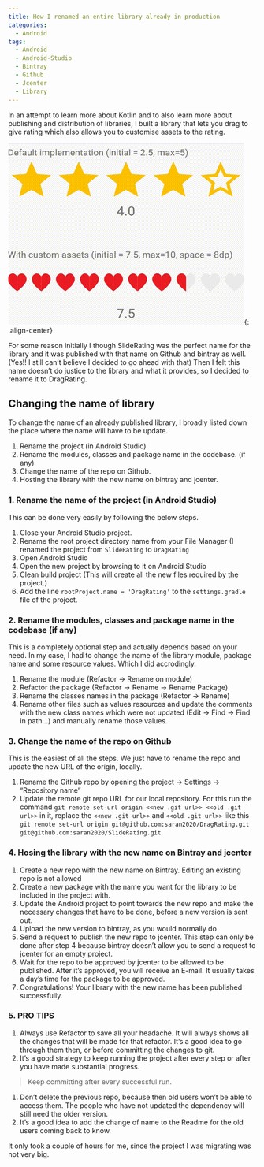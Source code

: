 ```yaml
---
title: How I renamed an entire library already in production
categories:
  - Android
tags:
  - Android
  - Android-Studio
  - Bintray
  - Github
  - Jcenter
  - Library
---
```


In an attempt to learn more about Kotlin and to also learn more about publishing and distribution of libraries, I built a library that lets you drag to give rating which also allows you to customise assets to the rating.

![](/assets/images/demo.gif){: .align-center}

For some reason initially I though SlideRating was the perfect name for the library and it was published with that name on Github and bintray as well. (Yes!! I still can’t believe I decided to go ahead with that) Then I felt this name doesn’t do justice to the library and what it provides, so I decided to rename it to DragRating.

## Changing the name of library

To change the name of an already published library, I broadly listed down the place where the name will have to be update.

1. Rename the project (in Android Studio)
1. Rename the modules, classes and package name in the codebase. (if any)
1. Change the name of the repo on Github.
1. Hosting the library with the new name on bintray and jcenter.

### 1. Rename the name of the project (in Android Studio)
This can be done very easily by following the below steps.

1. Close your Android Studio project.
1. Rename the root project directory name from your File Manager (I renamed the project from `SlideRating` to `DragRating`
1. Open Android Studio
1. Open the new project by browsing to it on Android Studio
1. Clean build project (This will create all the new files required by the project.)
1. Add the line `rootProject.name = 'DragRating'` to the `settings.gradle` file of the project.

### 2. Rename the modules, classes and package name in the codebase (if any)
This is a completely optional step and actually depends based on your need. In my case, I had to change the name of the library module, package name and some resource values. Which I did accrodingly.

1. Rename the module (Refactor -> Rename on module)
1. Refactor the package (Refactor -> Rename -> Rename Package)
1. Rename the classes names in the package (Refactor -> Rename)
1. Rename other files such as values resources and update the comments with the new class names which were not updated (Edit -> Find -> Find in path…) and manually rename those values.

### 3. Change the name of the repo on Github
This is the easiest of all the steps. We just have to rename the repo and update the new URL of the origin, locally.

1. Rename the Github repo by opening the project -> Settings -> “Repository name”
1. Update the remote git repo URL for our local repository. For this run the command `git remote set-url origin <<new .git url>> <<old .git url>>` in it, replace the `<<new .git url>>` and `<<old .git url>>` like this `git remote set-url origin git@github.com:saran2020/DragRating.git git@github.com:saran2020/SlideRating.git`

### 4. Hosing the library with the new name on Bintray and jcenter
1. Create a new repo with the new name on Bintray. Editing an existing repo is not allowed
1. Create a new package with the name you want for the library to be included in the project with.
1. Update the Android project to point towards the new repo and make the necessary changes that have to be done, before a new version is sent out.
1. Upload the new version to bintray, as you would normally do
1. Send a request to publish the new repo to jcenter. This step can only be done after step 4 because bintray doesn’t allow you to send a request to jcenter for an empty project.
1. Wait for the repo to be approved by jcenter to be allowed to be published. After it’s approved, you will receive an E-mail. It usually takes a day’s time for the package to be approved.
1. Congratulations! Your library with the new name has been published successfully.

### 5. PRO TIPS

1. Always use Refactor to save all your headache. It will always shows all the changes that will be made for that refactor. It’s a good idea to go through them then, or before committing the changes to git.
1. It’s a good strategy to keep running the project after every step or after you have made substantial progress.
> Keep committing after every successful run.
1. Don’t delete the previous repo, because then old users won’t be able to access them. The people who have not updated the dependency will still need the older version.
1. It’s a good idea to add the change of name to the Readme for the old users coming back to know.

It only took a couple of hours for me, since the project I was migrating was not very big.
